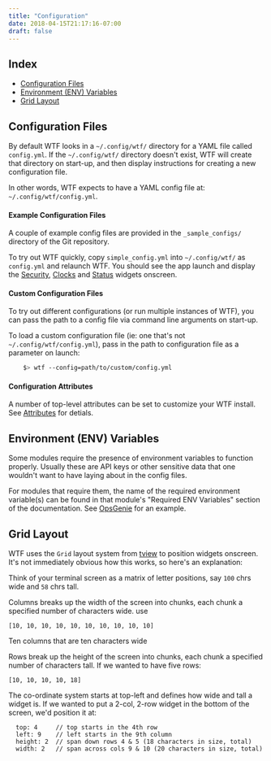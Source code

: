 ```yaml
---
title: "Configuration"
date: 2018-04-15T21:17:16-07:00
draft: false
---
```


## Index

* [Configuration Files](#configuration-files)
* [Environment (ENV) Variables](#environment-env-variables)
* [Grid Layout](#grid-layout)

## Configuration Files

By default WTF looks in a `~/.config/wtf/` directory for a YAML file called
`config.yml`. If the `~/.config/wtf/` directory doesn't exist, WTF will create that directory
on start-up, and then display instructions for creating a new
configuration file.

In other words, WTF expects to have a YAML config file at: `~/.config/wtf/config.yml`.

#### Example Configuration Files

A couple of example config files are provided in the `_sample_configs/`
directory of the Git repository.

To try out WTF quickly, copy
`simple_config.yml` into `~/.config/wtf/` as `config.yml` and relaunch WTF. You
should see the app launch and display the <a href="/posts/modules/security/">Security</a>,
<a href="/posts/modules/clocks/">Clocks</a> and <a href="/posts/modules/status/">Status</a> widgets onscreen.

#### Custom Configuration Files

To try out different configurations (or run multiple instances of WTF),
you can pass the path to a config file via command line arguments on
start-up.

To load a custom configuration file (ie: one that's not
`~/.config/wtf/config.yml`), pass in the path to configuration file as a
parameter on launch:

```bash
    $> wtf --config=path/to/custom/config.yml
```

#### Configuration Attributes

A number of top-level attributes can be set to customize your WTF
install. See <a href="/posts/configuration/attributes/">Attributes</a> for detials.

## Environment (ENV) Variables

Some modules require the presence of environment variables to function
properly. Usually these are API keys or other sensitive data that one
wouldn't want to have laying about in the config files.

For modules that require them, the name of the required environment
variable(s) can be found in that module's "Required ENV Variables"
section of the documentation. See <a href="/posts/modules/opsgenie/">OpsGenie</a> for an example.

## Grid Layout

WTF uses the `Grid` layout system from [tview](https://github.com/rivo/tview/blob/master/grid.go) to position widgets
onscreen. It's not immediately obvious how this works, so here's an
explanation:

Think of your terminal screen as a matrix of letter positions, say `100` chrs wide and `58` chrs tall.

Columns breaks up the width of the screen into chunks, each chunk a specified number of characters wide. use

`[10, 10, 10, 10, 10, 10, 10, 10, 10, 10]`

Ten columns that are ten characters wide

Rows break up the height of the screen into chunks, each chunk a specified number of characters tall. If we wanted to have five rows:

`[10, 10, 10, 10, 18]`

The co-ordinate system starts at top-left and defines how wide and tall a widget is. If we wanted to put a 2-col, 2-row widget in the bottom of the screen, we'd position it at:

```
  top: 4     // top starts in the 4th row
  left: 9    // left starts in the 9th column
  height: 2  // span down rows 4 & 5 (18 characters in size, total)
  width: 2   // span across cols 9 & 10 (20 characters in size, total)
```
